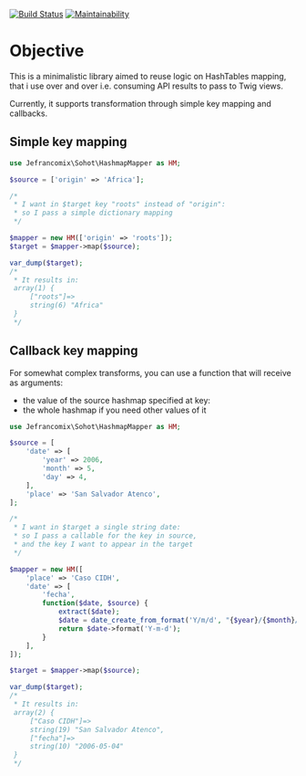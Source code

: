 [![Build Status](https://travis-ci.org/tzkmx/sohot.svg?branch=master)](https://travis-ci.org/tzkmx/sohot) [![Maintainability](https://api.codeclimate.com/v1/badges/bdc511cc3f3a39dca72b/maintainability)](https://codeclimate.com/github/tzkmx/sohot/maintainability)

# Objective

This is a minimalistic library aimed to reuse logic
on HashTables mapping, that i use over and over i.e.
consuming API results to pass to Twig views.

Currently, it supports transformation through simple
key mapping and callbacks.

## Simple key mapping

```php
use Jefrancomix\Sohot\HashmapMapper as HM;

$source = ['origin' => 'Africa'];

/*
 * I want in $target key "roots" instead of "origin":
 * so I pass a simple dictionary mapping
 */

$mapper = new HM(['origin' => 'roots']);
$target = $mapper->map($source);

var_dump($target);
/*
 * It results in:
 array(1) {
     ["roots"]=>
     string(6) "Africa"
 }
 */
```

## Callback key mapping

For somewhat complex transforms, you can use a function
that will receive as arguments:
- the value of the source hashmap specified at key:
- the whole hashmap if you need other values of it

```php
use Jefrancomix\Sohot\HashmapMapper as HM;

$source = [
    'date' => [
        'year' => 2006,
        'month' => 5,
        'day' => 4,
    ],
    'place' => 'San Salvador Atenco',
];

/*
 * I want in $target a single string date:
 * so I pass a callable for the key in source,
 * and the key I want to appear in the target
 */

$mapper = new HM([
    'place' => 'Caso CIDH',
    'date' => [
        'fecha',
        function($date, $source) {
            extract($date);
            $date = date_create_from_format('Y/m/d', "{$year}/{$month}/{$day}");
            return $date->format('Y-m-d');
        }
    ],
]);

$target = $mapper->map($source);

var_dump($target);
/*
 * It results in:
 array(2) {
     ["Caso CIDH"]=>
     string(19) "San Salvador Atenco",
     ["fecha"]=>
     string(10) "2006-05-04"
 }
 */
```

